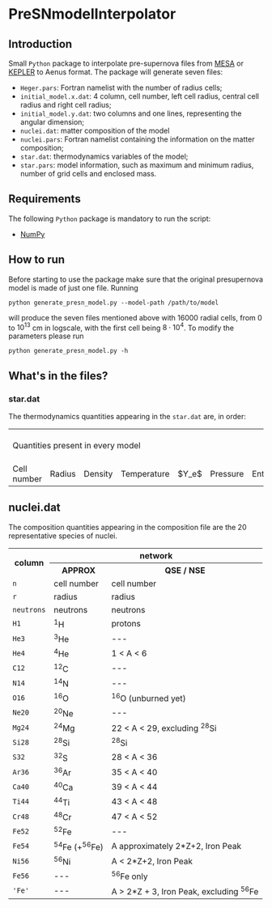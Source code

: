 # PreSNmodelInterpolator
## Introduction
Small `Python` package to interpolate pre-supernova files from [MESA](https://docs.mesastar.org/en/release-r23.05.1/#) or [KEPLER](https://2sn.org/kepler/doc/index.html) to Aenus format. The package will generate seven files:
 - `Heger.pars`: Fortran namelist with the number of radius cells;
 - `initial_model.x.dat`:  4 column, cell number, left cell radius, central cell radius and right cell radius;
 - `initial_model.y.dat`: two columns and one lines, representing the angular dimension;
 - `nuclei.dat`: matter composition of the model
 - `nuclei.pars`: Fortran namelist containing the information on the matter composition;
 - `star.dat`: thermodynamics variables of the model;
 - `star.pars`: model information, such as maximum and minimum radius, number of grid cells and enclosed mass.
## Requirements
The following `Python` package is mandatory to run the script:
 - [NumPy](https://numpy.org/)
## How to run
Before starting to use the package make sure that the original presupernova model is made of just one file. Running
```
python generate_presn_model.py --model-path /path/to/model
```
will produce the seven files mentioned above with 16000 radial cells, from 0 to $10^{13}$ cm in logscale, with the first cell being $8\cdot10^{4}$. To modify the parameters please run
```
python generate_presn_model.py -h
```
## What's in the files?
### star.dat
The thermodynamics quantities appearing in the `star.dat` are, in order: <br>
<table>
  <tr>
    <td colspan="11">Quantities present in every model </td>
    <td colspan="2">Pesent only if the model has a magnetic field</td>
  </tr>
  <tr>
    <td>Cell number</td>
    <td>Radius</td>
    <td>Density</td>
    <td>Temperature</td>
    <td>$Y_e$</td>
    <td>Pressure</td>
    <td>Entropy</td>
    <td>Internal energy</td>
    <td>$\overine{A}$</td>
    <td>Radial velocity</td>
    <td>Angular velocity</td>
    <td>Toroidal B field</td>
    <td>Poloidal B field</td>
  </tr>
</table>

## nuclei.dat

The composition quantities appearing in the composition file are the 20 representative species of nuclei. 
<table>
  <tbody><tr>
    <th rowspan="2">column</th>
    <th colspan="2">network</th>
  </tr>
  <tr>
    <th> APPROX </th>
    <th> QSE / NSE</th>
  </tr>
  <tr>
    <td><code>n</code></td>
    <td>cell number</td>
    <td>cell number</td>
  </tr>
  <tr>
    <td><code>r</code></td>
    <td>radius</td>
    <td>radius</td>
  </tr>
  <tr>
    <td><code>neutrons</code></td>
    <td>neutrons</td>
    <td>neutrons</td>
    
  </tr>
  <tr>
    <td><code>H1</code></td>
    <td><sup>1</sup>H</td>
    <td>protons</td>
    
  </tr>
  <tr>
    <td><code>He3</code></td>
    <td><sup>3</sup>He</td>
    <td>---</td>
    
  </tr>
  <tr>
    <td><code>He4</code></td>
    <td><sup>4</sup>He</td>
    <td>1 &lt; A &lt; 6</td>
    
  </tr>
  <tr>
    <td><code>C12</code></td>
    <td><sup>12</sup>C</td>
    <td>---</td>
    
  </tr>
  <tr>
    <td><code>N14</code></td>
    <td><sup>14</sup>N</td>
    <td>---</td>
    
  </tr>
  <tr>
    <td><code>O16</code></td>
    <td><sup>16</sup>O</td>
    <td><sup>16</sup>O (unburned yet)</td>
    
  </tr>
  <tr>
    <td><code>Ne20</code></td>
    <td><sup>20</sup>Ne</td>
    <td>---</td>
    
  </tr>
  <tr>
    <td><code>Mg24</code></td>
    <td><sup>24</sup>Mg</td>
    <td>22 &lt; A &lt; 29, excluding <sup>28</sup>Si</td>
    
  </tr>
  <tr>
    <td><code>Si28</code></td>
    <td><sup>28</sup>Si</td>
    <td><sup>28</sup>Si</td>
    
  </tr>
  <tr>
    <td><code>S32</code></td>
    <td><sup>32</sup>S</td>
    <td>28 &lt; A &lt; 36</td>
    
  </tr>
  <tr>
    <td><code>Ar36</code></td>
    <td><sup>36</sup>Ar</td>
    <td>35 &lt; A &lt; 40</td>
    
  </tr>
  <tr>
    <td><code>Ca40</code></td>
    <td><sup>40</sup>Ca</td>
    <td>39 &lt; A &lt; 44</td>
    
  </tr>
  <tr>
    <td><code>Ti44</code></td>
    <td><sup>44</sup>Ti</td>
    <td>43 &lt; A &lt; 48</td>
    
  </tr>
  <tr>
    <td><code>Cr48</code></td>
    <td><sup>48</sup>Cr</td>
    <td>47 &lt; A &lt; 52</td>
    
  </tr>
  <tr>
    <td><code>Fe52</code></td>
    <td><sup>52</sup>Fe</td>
    <td>---</td>
    
  </tr>
  <tr>
    <td><code>Fe54</code></td>
    <td><sup>54</sup>Fe (+<sup>56</sup>Fe)</td>
    <td>A approximately 2*Z+2, Iron Peak</td>
    
  </tr>
  <tr>
    <td><code>Ni56</code></td>
    <td><sup>56</sup>Ni</td>
    <td>A &lt; 2*Z+2, Iron Peak</td>
    
  </tr>
  <tr>
    <td><code>Fe56</code></td>
    <td>---</td>
    <td><sup>56</sup>Fe only</td>
    
  </tr>
  <tr>
    <td><code>'Fe'</code></td>
    <td>---</td>
    <td>A &gt; 2*Z + 3, Iron Peak, excluding <sup>56</sup>Fe</td>
    
  </tr>
</tbody></table>
